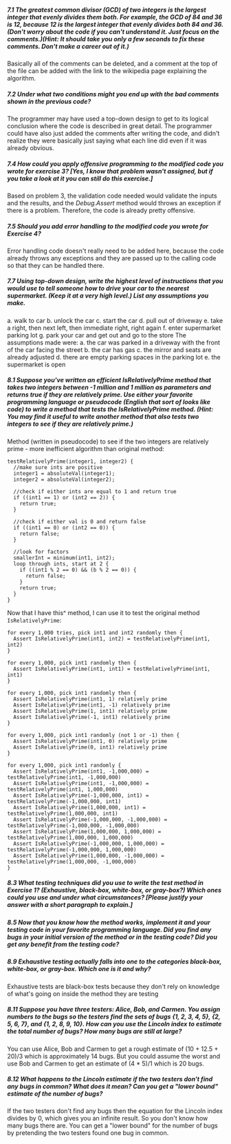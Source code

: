 ##### 7.1 The greatest common divisor (GCD) of two integers is the largest integer that evenly divides them both. For example, the GCD of 84 and 36 is 12, because 12 is the largest integer that evenly divides both 84 and 36. (Don't worry about the code if you can't understand it. Just focus on the comments.)(Hint: It should take you only a few seconds to fix these comments. Don't make a career out of it.)  
Basically all of the comments can be deleted, and a comment at the top of the file can be added with the link to the wikipedia page explaining the algorithm.  

##### 7.2 Under what two conditions might you end up with the bad comments shown in the previous code?  
The programmer may have used a top-down design to get to its logical conclusion where the code is described in great detail. The programmer could have also just added the comments after writing the code, and didn't realize they were basically just saying what each line did even if it was already obvious.  

##### 7.4 How could you apply offensive programming to the modified code you wrote for exercise 3? [Yes, I know that problem wasn't assigned, but if you take a look at it you can still do this exercise.]  
Based on problem 3, the validation code needed would validate the inputs and the results, and the *Debug.Assert* method would throws an exception if there is a problem. Therefore, the code is already pretty offensive.  

##### 7.5 Should you add error handling to the modified code you wrote for Exercise 4?  
Error handling code doesn't really need to be added here, because the code already throws any exceptions and they are passed up to the calling code so that they can be handled there.  

##### 7.7 Using top-down design, write the highest level of instructions that you would use to tell someone how to drive your car to the nearest supermarket. (Keep it at a very high level.) List any assumptions you make.  
a. walk to car
b. unlock the car
c. start the car
d. pull out of driveway
e. take a right, then next left, then immediate right, right again
f. enter supermarket parking lot
g. park your car and get out and go to the store
The assumptions made were:
a. the car was parked in a driveway with the front of the car facing the street
b. the car has gas
c. the mirror and seats are already adjusted
d. there are empty parking spaces in the parking lot
e. the supermarket is open  

##### 8.1 Suppose you've written an efficient IsRelativelyPrime method that takes two integers between -1 million and 1 million as parameters and returns true if they are relatively prime. Use either your favorite programming language or pseudocode (English that sort of looks like code) to write a method that tests the IsRelativelyPrime method. (Hint: You may find it useful to write another method that also tests two integers to see if they are relatively prime.)  
<!-- TODO -->
Method (written in pseudocode) to see if the two integers are relatively prime - more inefficient algorithm than original method:
```
testRelativelyPrime(integer1, integer2) {
  //make sure ints are positive
  integer1 = absoluteVal(integer1);
  integer2 = absoluteVal(integer2);

  //check if either ints are equal to 1 and return true
  if ((int1 == 1) or (int2 == 2)) {
    return true;
  }

  //check if either val is 0 and return false
  if ((int1 == 0) or (int2 == 0)) {
    return false;
  }

  //look for factors
  smallerInt = minimum(int1, int2);
  loop through ints, start at 2 {
    if ((int1 % 2 == 0) && (b % 2 == 0)) {
      return false;
    }
    return true;
  }
}
```
Now that I have this^ method, I can use it to test the original method `IsRelativelyPrime`:
```
for every 1,000 tries, pick int1 and int2 randomly then {
  Assert IsRelativelyPrime(int1, int2) = testRelativelyPrime(int1, int2)
}

for every 1,000, pick int1 randomly then {
  Assert IsRelativelyPrime(int1, int1) = testRelativelyPrime(int1, int1)
}

for every 1,000, pick int1 randomly then {
  Assert IsRelativelyPrime(int1, 1) relatively prime
  Assert IsRelativelyPrime(int1, -1) relatively prime
  Assert IsRelativelyPrime(1, int1) relatively prime
  Assert IsRelativelyPrime(-1, int1) relatively prime
}

for every 1,000, pick int1 randomly (not 1 or -1) then {
  Assert IsRelativelyPrime(int1, 0) relatively prime
  Assert IsRelativelyPrime(0, int1) relatively prime
}

for every 1,000, pick int1 randomly {
  Assert IsRelativelyPrime(int1, -1,000,000) = testRelativelyPrime(int1, -1,000,000)
  Assert IsRelativelyPrime(int1, -1,000,000) = testRelativelyPrime(int1, 1,000,000)
  Assert IsRelativelyPrime(-1,000,000, int1) = testRelativelyPrime(-1,000,000, int1)
  Assert IsRelativelyPrime(1,000,000, int1) = testRelativelyPrime(1,000,000, int1)
  Assert IsRelativelyPrime(-1,000,000, -1,000,000) = testRelativelyPrime(-1,000,000, -1,000,000)
  Assert IsRelativelyPrime(1,000,000, 1,000,000) = testRelativelyPrime(1,000,000, 1,000,000)
  Assert IsRelativelyPrime(-1,000,000, 1,000,000) = testRelativelyPrime(-1,000,000, 1,000,000)
  Assert IsRelativelyPrime(1,000,000, -1,000,000) = testRelativelyPrime(1,000,000, -1,000,000)
}
```


##### 8.3 What testing techniques did you use to write the test method in Exercise 1? (Exhaustive, black-box, white-box, or gray-box?) Which ones could you use and under what circumstances? [Please justify your answer with a short paragraph to explain.]  
<!-- TODO -->

##### 8.5 Now that you know how the method works, implement it and your testing code in your favorite programming language. Did you find any bugs in your initial version of the method or in the testing code? Did you get any benefit from the testing code?  
<!-- TODO -->

##### 8.9 Exhaustive testing actually falls into one to the categories black-box, white-box, or gray-box. Which one is it and why?  
Exhaustive tests are black-box tests because they don't rely on knowledge of what's going on inside the method they are testing  

##### 8.11 Suppose you have three testers: Alice, Bob, and Carmen. You assign numbers to the bugs so the testers find the sets of bugs {1, 2, 3, 4, 5}, {2, 5, 6, 7}, and {1, 2, 8, 9, 10}. How can you use the Lincoln index to estimate the total number of bugs? How many bugs are still at large?  
You can use Alice, Bob and Carmen to get a rough estimate of (10 + 12.5 + 20)/3 which is approximately 14 bugs. But you could assume the worst and use Bob and Carmen to get an estimate of (4 * 5)/1 which is 20 bugs.  

##### 8.12 What happens to the Lincoln estimate if the two testers don't find any bugs in common? What does it mean? Can you get a "lower bound" estimate of the number of bugs?  
If the two testers don't find any bugs then the equation for the Lincoln index divides by 0, which gives you an infinite result. So you don't know how many bugs there are. You can get a "lower bound" for the number of bugs by pretending the two testers found one bug in common.
